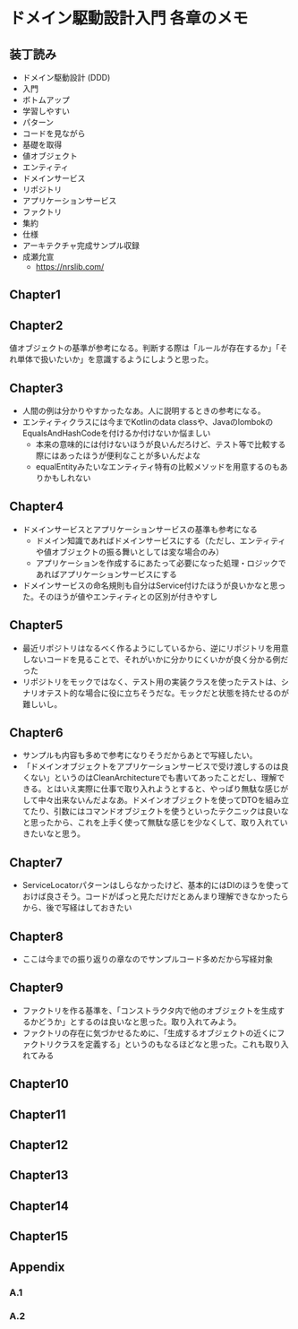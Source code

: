 # ドメイン駆動設計入門 各章のメモ

## 装丁読み

- ドメイン駆動設計 (DDD)
- 入門
- ボトムアップ
- 学習しやすい
- パターン
- コードを見ながら
- 基礎を取得
- 値オブジェクト
- エンティティ
- ドメインサービス
- リポジトリ
- アプリケーションサービス
- ファクトリ
- 集約
- 仕様
- アーキテクチャ完成サンプル収録
- 成瀬允宣
  - <https://nrslib.com/>

## Chapter1

## Chapter2

値オブジェクトの基準が参考になる。判断する際は「ルールが存在するか」「それ単体で扱いたいか」を意識するようにしようと思った。

## Chapter3

- 人間の例は分かりやすかったなあ。人に説明するときの参考になる。
- エンティティクラスには今までKotlinのdata classや、JavaのlombokのEqualsAndHashCodeを付けるか付けないか悩ましい
  - 本来の意味的には付けないほうが良いんだろけど、テスト等で比較する際にはあったほうが便利なことが多いんだよな
  - equalEntityみたいなエンティティ特有の比較メソッドを用意するのもありかもしれない

## Chapter4

- ドメインサービスとアプリケーションサービスの基準も参考になる
  - ドメイン知識であればドメインサービスにする（ただし、エンティティや値オブジェクトの振る舞いとしては変な場合のみ）
  - アプリケーションを作成するにあたって必要になった処理・ロジックであればアプリケーションサービスにする
- ドメインサービスの命名規則も自分はService付けたほうが良いかなと思った。そのほうが値やエンティティとの区別が付きやすし

## Chapter5

- 最近リポジトリはなるべく作るようにしているから、逆にリポジトリを用意しないコードを見ることで、それがいかに分かりにくいかが良く分かる例だった
- リポジトリをモックではなく、テスト用の実装クラスを使ったテストは、シナリオテスト的な場合に役に立ちそうだな。モックだと状態を持たせるのが難しいし。

## Chapter6

- サンプルも内容も多めで参考になりそうだからあとで写経したい。
- 「ドメインオブジェクトをアプリケーションサービスで受け渡しするのは良くない」というのはCleanArchitectureでも書いてあったことだし、理解できる。とはいえ実際に仕事で取り入れようとすると、やっぱり無駄な感じがして中々出来ないんだよなあ。ドメインオブジェクトを使ってDTOを組み立てたり、引数にはコマンドオブジェクトを使うといったテクニックは良いなと思ったから、これを上手く使って無駄な感じを少なくして、取り入れていきたいなと思う。

## Chapter7

- ServiceLocatorパターンはしらなかったけど、基本的にはDIのほうを使っておけば良さそう。コードがぱっと見ただけだとあんまり理解できなかったらから、後で写経はしておきたい

## Chapter8

- ここは今までの振り返りの章なのでサンプルコード多めだから写経対象

## Chapter9

- ファクトリを作る基準を、「コンストラクタ内で他のオブジェクトを生成するかどうか」とするのは良いなと思った。取り入れてみよう。
- ファクトリの存在に気づかせるために、「生成するオブジェクトの近くにファクトリクラスを定義する」というのもなるほどなと思った。これも取り入れてみる

## Chapter10

## Chapter11

## Chapter12

## Chapter13

## Chapter14

## Chapter15

## Appendix

### A.1


### A.2

